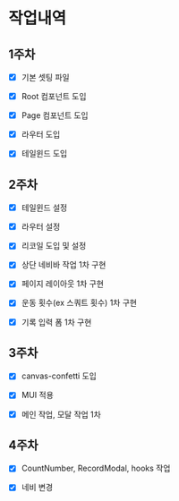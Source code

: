 # 작업내역
## 1주차
- [x] 기본 셋팅 파일
- [x] Root 컴포넌트 도입
- [x] Page 컴포넌트 도입
- [x] 라우터 도입
- [x] 테일윈드 도입


## 2주차 
- [x] 테일윈드 설정
- [x] 라우터 설정
- [x] 리코일 도입 및 설정
- [x] 상단 네비바 작업 1차 구현
- [x] 페이지 레이아웃 1차 구현
- [x] 운동 횟수(ex 스쿼트 횟수) 1차 구현
- [x] 기록 입력 폼 1차 구현


## 3주차
- [x] canvas-confetti 도입
- [x] MUI 적용
- [x] 메인 작업, 모달 작업 1차


## 4주차
- [x] CountNumber, RecordModal, hooks 작업
- [x] 네비 변경

